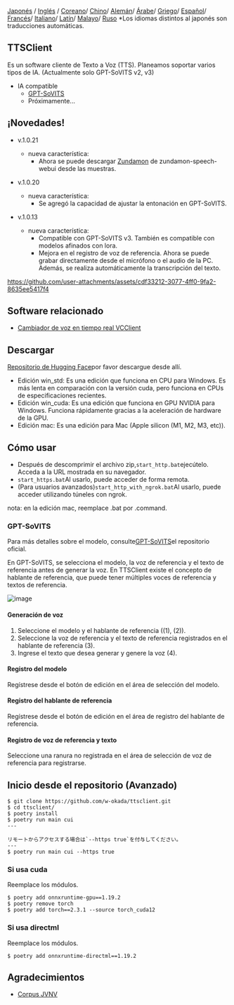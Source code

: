 [Japonés](/README.md) /
[Inglés](/docs_i18n/README_en.md) /
[Coreano](/docs_i18n/README_ko.md)/
[Chino](/docs_i18n/README_zh.md)/
[Alemán](/docs_i18n/README_de.md)/
[Árabe](/docs_i18n/README_ar.md)/
[Griego](/docs_i18n/README_el.md)/
[Español](/docs_i18n/README_es.md)/
[Francés](/docs_i18n/README_fr.md)/
[Italiano](/docs_i18n/README_it.md)/
[Latín](/docs_i18n/README_la.md)/
[Malayo](/docs_i18n/README_ms.md)/
[Ruso](/docs_i18n/README_ru.md)
*Los idiomas distintos al japonés son traducciones automáticas.

## TTSClient

Es un software cliente de Texto a Voz (TTS).
Planeamos soportar varios tipos de IA. (Actualmente solo GPT-SoVITS v2, v3)

* IA compatible
  * [GPT-SoVITS](https://github.com/RVC-Boss/GPT-SoVITS)
  * Próximamente...

## ¡Novedades!

* v.1.0.21
  * nueva característica:
    * Ahora se puede descargar [Zundamon](https://github.com/zunzun999/zundamon-speech-webui) de zundamon-speech-webui desde las muestras.

* v.1.0.20
  * nueva característica:
    * Se agregó la capacidad de ajustar la entonación en GPT-SoVITS.

* v.1.0.13
  * nueva característica:
    * Compatible con GPT-SoVITS v3. También es compatible con modelos afinados con lora.
    * Mejora en el registro de voz de referencia. Ahora se puede grabar directamente desde el micrófono o el audio de la PC. Además, se realiza automáticamente la transcripción del texto.

https://github.com/user-attachments/assets/cdf33212-3077-4ff0-9fa2-8635ee5417f4

## Software relacionado

* [Cambiador de voz en tiempo real VCClient](https://github.com/w-okada/voice-changer)

## Descargar

[Repositorio de Hugging Face](https://huggingface.co/wok000/ttsclient000/tree/main)por favor descargue desde allí.

* Edición win_std: Es una edición que funciona en CPU para Windows. Es más lenta en comparación con la versión cuda, pero funciona en CPUs de especificaciones recientes.
* Edición win_cuda: Es una edición que funciona en GPU NVIDIA para Windows. Funciona rápidamente gracias a la aceleración de hardware de la GPU.
* Edición mac: Es una edición para Mac (Apple silicon (M1, M2, M3, etc)).

## Cómo usar

* Después de descomprimir el archivo zip,`start_http.bat`ejecútelo. Acceda a la URL mostrada en su navegador.
* `start_https.bat`Al usarlo, puede acceder de forma remota.
* (Para usuarios avanzados)`start_http_with_ngrok.bat`Al usarlo, puede acceder utilizando túneles con ngrok.

nota: en la edición mac, reemplace .bat por .command.

### GPT-SoVITS

Para más detalles sobre el modelo, consulte[GPT-SoVITS](https://github.com/RVC-Boss/GPT-SoVITS)el repositorio oficial.

En GPT-SoVITS, se selecciona el modelo, la voz de referencia y el texto de referencia antes de generar la voz. En TTSClient existe el concepto de hablante de referencia, que puede tener múltiples voces de referencia y textos de referencia.

![image](https://github.com/user-attachments/assets/032a65ed-b9d5-4f8a-8efe-73bd10b66593)

#### Generación de voz

1. Seleccione el modelo y el hablante de referencia ((1), (2)).
2. Seleccione la voz de referencia y el texto de referencia registrados en el hablante de referencia (3).
3. Ingrese el texto que desea generar y genere la voz (4).

#### Registro del modelo

Regístrese desde el botón de edición en el área de selección del modelo.

#### Registro del hablante de referencia

Regístrese desde el botón de edición en el área de registro del hablante de referencia.

#### Registro de voz de referencia y texto

Seleccione una ranura no registrada en el área de selección de voz de referencia para registrarse.

## Inicio desde el repositorio (Avanzado)

```
$ git clone https://github.com/w-okada/ttsclient.git
$ cd ttsclient/
$ poetry install
$ poetry run main cui
---

リモートからアクセスする場合は`--https true`を付与してください。
---
$ poetry run main cui --https true
```

### Si usa cuda

Reemplace los módulos.

```
$ poetry add onnxruntime-gpu==1.19.2
$ poetry remove torch
$ poetry add torch==2.3.1 --source torch_cuda12
```

### Si usa directml

Reemplace los módulos.

```
$ poetry add onnxruntime-directml==1.19.2
```

## Agradecimientos

* [Corpus JVNV](https://sites.google.com/site/shinnosuketakamichi/research-topics/jvnv_corpus)
